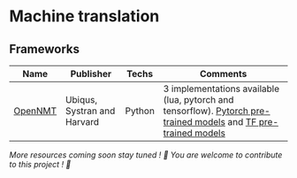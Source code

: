 # Machine translation

## Frameworks 

| Name | Publisher | Techs | Comments | 
| -- | -- | -- | -- | 
| [OpenNMT](https://opennmt.net/) | Ubiqus, Systran and Harvard | Python | 3 implementations available (lua, pytorch and tensorflow). [Pytorch pre-trained models](https://opennmt.net/Models-py/) and [TF pre-trained models](https://opennmt.net/Models-tf/)|

*More resources coming soon stay tuned ! 🤩 You are welcome to contribute to this project ! 🙏*
